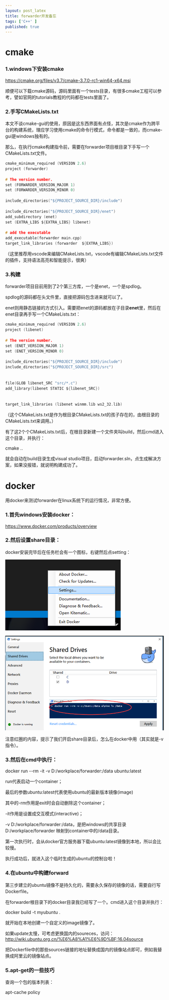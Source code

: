 ```yaml
---
layout: post_latex
title: forwarder开发备忘
tags: ['C++' ]
published: true
---
```



# cmake

### 1.windows下安装cmake

https://cmake.org/files/v3.7/cmake-3.7.0-rc1-win64-x64.msi

顺便可以下载cmake源码，源码里面有一个tests目录，有很多cmake工程可以参考，譬如官网的tutorials教程的代码都在tests里面了。


### 2.手写CMakeLists.txt

本文不谈cmake-gui的使用，原因是这东西界面有点怪，其次是cmake作为跨平台的构建系统，理应学习使用cmake的命令行模式，命令都是一致的，而cmake-gui是windows独有的。

那么，在执行cmake构建指令前，需要在forwarder项目根目录下手写一个CMakeLists.txt文件。

```c
cmake_minimum_required (VERSION 2.6)
project (forwarder)

# The version number.
set (FORWARDER_VERSION_MAJOR 1)
set (FORWARDER_VERSION_MINOR 0)

include_directories("${PROJECT_SOURCE_DIR}/include")

include_directories("${PROJECT_SOURCE_DIR}/enet")
add_subdirectory (enet)
set (EXTRA_LIBS ${EXTRA_LIBS} libenet)

# add the executable
add_executable(forwarder main.cpp)
target_link_libraries (forwarder  ${EXTRA_LIBS})
```

（这里推荐用vscode来编辑CMakeLists.txt，vscode有编辑CMakeLists.txt文件的插件，支持语法高亮和智能提示，很爽）


### 3.构建

forwarder项目目前用到了2个第三方库，一个是enet，一个是spdlog。

spdlog的源码都在头文件里，直接把源码包含进来就可以了。

enet则用静态链接的方式引入。需要把enet的源码都放在子目录**enet**里，然后在enet目录再手写一个CMakeLists.txt：

```c
cmake_minimum_required (VERSION 2.6)
project (libenet)

# The version number.
set (ENET_VERSION_MAJOR 1)
set (ENET_VERSION_MINOR 0)

include_directories("${PROJECT_SOURCE_DIR}/include")
include_directories("${PROJECT_SOURCE_DIR}/src")


file(GLOB libenet_SRC "src/*.c")
add_library(libenet STATIC ${libenet_SRC})


target_link_libraries (libenet winmm.lib ws2_32.lib)
```

（这个CMakeLists.txt是作为根目录CMakeLists.txt的孩子存在的，由根目录的CMakeLists.txt来调用。）

有了这2个个CMakeLists.txt后，在根目录新建一个文件夹叫build，然后cmd进入这个目录，并执行：

cmake ..

就会自动在build目录生成visual studio项目，启动forwarder.sln，点生成解决方案，如果没报错，就说明构建成功了。

# docker

用docker来测试forwarder在linux系统下的运行情况，非常方便。

### 1.首先windows安装docker：

https://www.docker.com/products/overview


### 2.然后设置share目录：

docker安装完毕后在任务栏会有一个图标，右键然后点setting：

![11.png](../images/2016.10/11.png)

![10.png](../images/2016.10/10.png)

注意红圈的内容，提示了我们开启share目录后，怎么在docker中用（其实就是-v指令）。


### 3.然后在cmd中执行：

docker run --rm -it -v D:/workplace/forwarder:/data ubuntu:latest

run代表启动一个container；

最后的参数ubuntu:latest代表使用ubuntu的最新版本镜像(image)

其中的-rm作用是exit时会自动删除这个container；

-it作用是设置成交互模式(interactive)；

-v D:/workplace/forwarder:/data，是把windows的共享目录D:/workplace/forwarder 映射到container中的/data目录。

第一次执行时，会从docker官方服务器下载ubuntu:latest镜像到本地，所以会比较慢。

执行成功后，就进入这个临时生成的ubuntu的控制台啦！

### 4.在ubuntu中构建forward

第三步建立的ubuntu镜像不是持久化的，需要永久保存的镜像的话，需要自行写Dockerfile。

在forwarder根目录下的docker目录我已经写了一个。cmd进入这个目录并执行：

docker build -t myubuntu  .

就开始在本地创建一个自定义的image镜像了。

如果update太慢，可考虑更换国内的soureces，访问：http://wiki.ubuntu.org.cn/%E6%A8%A1%E6%9D%BF:16.04source

把Dockerfile中的那些sources链接的地址替换成国内的镜像站点即可，例如我替换成阿里云的镜像站点。


### 5.apt-get的一些技巧

查询一个包的版本列表：

apt-cache policy <package name>




